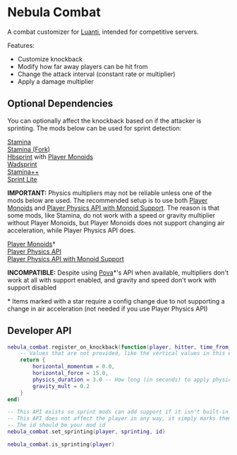 # Nebula Combat

A combat customizer for [Luanti](https://www.luanti.org/), intended for competitive servers.

Features:

- Customize knockback
- Modify how far away players can be hit from
- Change the attack interval (constant rate or multiplier)
- Apply a damage multiplier

## Optional Dependencies

You can optionally affect the knockback based on if the attacker is sprinting. The mods below can be used for sprint detection:

[Stamina](https://content.luanti.org/packages/sofar/stamina/)  
[Stamina (Fork)](https://content.luanti.org/packages/TenPlus1/stamina/)  
[Hbsprint](https://content.luanti.org/packages/texmex/hbsprint/) with [Player Monoids](https://content.luanti.org/packages/Byakuren/player_monoids/)  
[Wadsprint](https://content.luanti.org/packages/drkwv/minetest_wadsprint/)  
[Stamina++](https://content.luanti.org/packages/swagtoy/real_stamina/)  
[Sprint Lite](https://content.luanti.org/packages/mt-mods/sprint_lite/)

**IMPORTANT:** Physics multipliers may not be reliable unless one of the mods below are used. The recommended setup is to use both [Player Monoids](https://content.luanti.org/packages/Byakuren/player_monoids/) and [Player Physics API with Monoid Support](https://content.luanti.org/packages/TestificateMods/playerphysics/). The reason is that some mods, like Stamina, do not work with a speed or gravity multiplier without Player Monoids, but Player Monoids does not support changing air acceleration, while Player Physics API does.

[Player Monoids](https://content.luanti.org/packages/Byakuren/player_monoids/)\*  
[Player Physics API](https://content.luanti.org/packages/Wuzzy/playerphysics/)  
[Player Physics API with Monoid Support](https://content.luanti.org/packages/TestificateMods/playerphysics/)

**INCOMPATIBLE:** Despite using [Pova](https://content.luanti.org/packages/TenPlus1/pova/)*'s API when available, multipliers don't work at all with support enabled, and gravity and speed don't work with support disabled

\* Items marked with a star require a config change due to not supporting a change in air acceleration (not needed if you use Player Physics API)

## Developer API

```lua
nebula_combat.register_on_knockback(function(player, hitter, time_from_last_punch, tool_capabilities, dir, distance, damage)
    -- Values that are not provided, like the vertical values in this example, will be the default from the config (or what another mod gives)
    return {
        horizontal_momentum = 0.0,
        horizontal_force = 15.0,
        physics_duration = 3.0 -- How long (in seconds) to apply physics multipliers like speed, gravity, and air accel
        gravity_mult = 0.2
    }
end)
```

```lua
-- This API exists so sprint mods can add support if it isn't built-in
-- This API does not affect the player in any way, it simply marks them as sprinting for our detections
-- The id should be your mod id
nebula_combat.set_sprinting(player, sprinting, id)
```

```lua
nebula_combat.is_sprinting(player)
```
